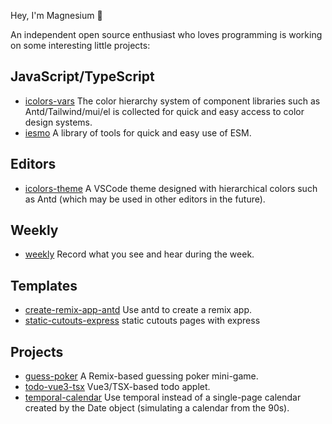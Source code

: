 Hey, I'm Magnesium 🎈

An independent open source enthusiast who loves programming is working on some interesting little projects:

## JavaScript/TypeScript

- [icolors-vars](https://github.com/yyong008/icolors-vars) The color hierarchy system of component libraries such as Antd/Tailwind/mui/el is collected for quick and easy access to color design systems.
- [iesmo](https://github.com/yyong008/iesm)  A library of tools for quick and easy use of ESM.

## Editors

- [icolors-theme](https://github.com/yyong008/icolors-theme) A VSCode theme designed with hierarchical colors such as Antd (which may be used in other editors in the future).

## Weekly

- [weekly](https://github.com/yyong008/weekly) Record what you see and hear during the week.

## Templates

- [create-remix-app-antd](https://github.com/yyong008/create-remix-app-antd) Use antd to create a remix app.
- [static-cutouts-express](https://github.com/yyong008/static-cutouts-express) static cutouts pages with express

## Projects 

- [guess-poker](https://github.com/yyong008/guess-poker) A Remix-based guessing poker mini-game.
- [todo-vue3-tsx](https://github.com/yyong008/todo-vue3-tsx) Vue3/TSX-based todo applet.
- [temporal-calendar](https://github.com/yyong008/temporal-calendar) Use temporal instead of a single-page calendar created by the Date object (simulating a calendar from the 90s).
